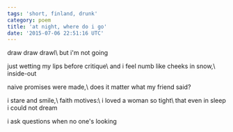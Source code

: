 ```yaml
---
tags: 'short, finland, drunk'
category: poem
title: 'at night, where do i go'
date: '2015-07-06 22:51:16 UTC'
---
```


draw draw drawl\\
but i'm not going

just wetting my lips before critique\\
and i feel numb like cheeks in snow,\\
inside-out

naive promises were made,\\
does it matter what my friend said?

i stare and smile,\\
faith motives:\\
i loved a woman so tight\\
that even in sleep i could not dream

i ask questions when no one's looking
